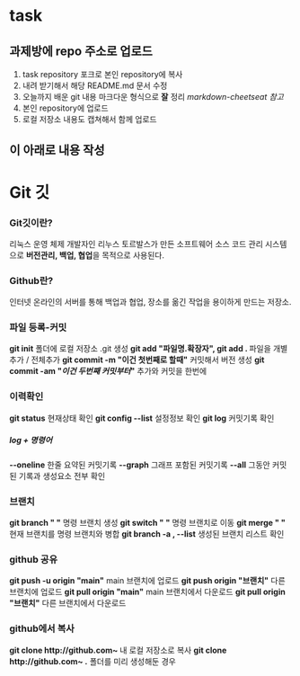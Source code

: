 # task

## 과제방에 repo 주소로 업로드

1. task repository 포크로 본인 repository에 복사
2. 내려 받기해서 해당 README.md 문서 수정
3. 오늘까지 배운 git 내용 마크다운 형식으로 __잘__ 정리
  _markdown-cheetseat 참고_
4. 본인 repository에 업로드
5. 로컬 저장소 내용도 캡쳐해서 함께 업로드

이 아래로 내용 작성
-

<h1>Git 깃</h1>
<h3>Git깃이란?</h3>
리눅스 운영 체제 개발자인 리누스 토르발스가 만든 소프트웨어 소스 코드 관리 시스템으로 <b>버전관리, 백업, 협업</b>을 목적으로 사용된다.

<h3>Github란?</h3>
인터넷 온라인의 서버를 통해 백업과 협업, 장소를 옮긴 작업을 용이하게 만드는 저장소.

<h3>파일 등록-커밋</h3>
<b>git init</b> 폴더에 로컬 저장소 .git 생성
<b>git add "파일명.확장자", git add . </b> 파일을 개별추가 / 전체추가
<b>git commit -m "이건 첫번째로 할때"</b> 커밋해서 버전 생성
<b>git commit -am "<i>이건 두번째 커밋부터</i>"</b> 추가와 커밋을 한번에

<h3>이력확인</h3>
<b>git status</b> 현재상태 확인
<b>git config --list</b> 설정정보 확인
<b>git log</b> 커밋기록 확인
<h5><b>log + 명령어</b></h5>
<b>--oneline</b> 한줄 요약된 커밋기록
<b>--graph</b> 그래프 포함된 커밋기록
<b>--all</b> 그동안 커밋된 기록과 생성요소 전부 확인

<h3>브랜치</h3>
<b>git branch " "</b> 명령 브랜치 생성
<b>git switch " "</b> 명령 브랜치로 이동
<b>git merge " "</b> 현재 브랜치를 명령 브랜치와 병합
<b>git branch -a , --list</b> 생성된 브랜치 리스트 확인

<h3>github 공유</h3>
<b>git push -u origin "main"</b> main 브랜치에 업로드
<b>git push origin "브랜치"</b> 다른 브랜치에 업로드
<b>git pull origin "main"</b> main 브랜치에서 다운로드
<b>git pull origin "브랜치"</b> 다른 브랜치에서 다운로드

<h3>github에서 복사</h3>
<b>git clone http://github.com~ </b> 내 로컬 저장소로 복사
<b>git clone http://github.com~ .</b> 폴더를 미리 생성해둔 경우
<b></b>






